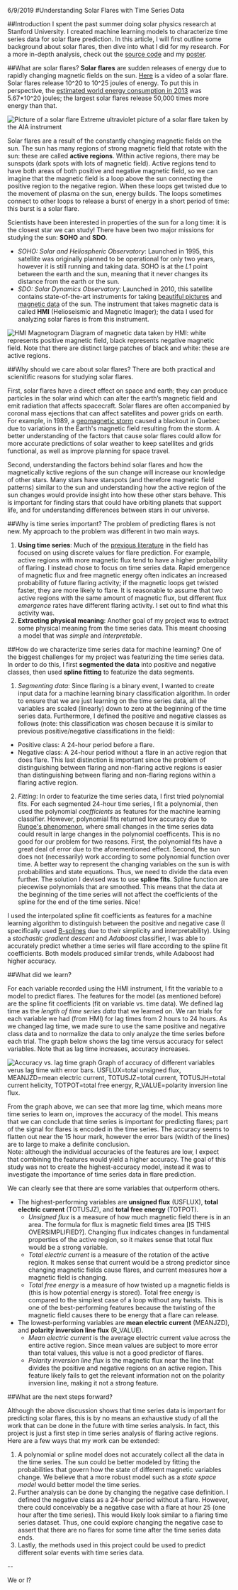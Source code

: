 6/9/2019
#Understanding Solar Flares with Time Series Data

##Introduction
I spent the past summer doing solar physics research at Stanford University.
I created machine learning models to characterize time series data for solar flare prediction.
In this article, I will first outline some background about solar flares, then dive into what I did for my research.
For a more in-depth analysis, check out the [source code](https://github.com/lucaspauker/hmi-time-series-analysis) and my [poster](/poster).

##What are solar flares?
**Solar flares** are sudden releases of energy due to rapidly changing magnetic fields on the sun.
[Here](https://www.youtube.com/watch?v=HFT7ATLQQx8) is a video of a solar flare.
Solar flares release 10^20 to 10^25 joules of energy.
To put this in perspective, the [estimated world energy consumption in 2013](https://en.wikipedia.org/wiki/World_energy_consumption) was 5.67\*10^20 joules; the largest solar flares release 50,000 times more energy than that.

![Picture of a solar flare](solar_flare.gif)
Extreme ultraviolet picture of a solar flare taken by the AIA instrument

Solar flares are a result of the constantly changing magnetic fields on the sun.
The sun has many regions of strong magnetic field that rotate with the sun: these are called **active regions**.
Within active regions, there may be sunspots (dark spots with lots of magnetic field).
Active regions tend to have both areas of both positive and negative magnetic field, so we can imagine that the magnetic field is a loop above the sun connecting the positive region to the negative region.
When these loops get twisted due to the movement of plasma on the sun, energy builds.
The loops sometimes connect to other loops to release a burst of energy in a short period of time: this burst is a solar flare.

Scientists have been interested in properties of the sun for a long time: it is the closest star we can study!
There have been two major missions for studying the sun: **SOHO** and **SDO**.

- _SOHO: Solar and Heliospheric Observatory_: Launched in 1995, this satellite was originally planned to be operational for only two years, however it is still running and taking data. SOHO is at the _L1_ point between the earth and the sun, meaning that it never changes its distance from the earth or the sun.
- _SDO: Solar Dynamics Observatory_: Launched in 2010, this satellite contains state-of-the-art instruments for taking [beautiful pictures](https://sdo.gsfc.nasa.gov/data/) and [magnetic data](http://jsoc.stanford.edu/data/hmi/images/latest/) of the sun.
The instrument that takes magnetic data is called **HMI** (Helioseismic and Magnetic Imager); the data I used for analyzing solar flares is from this instrument.

![HMI Magnetogram](hmi_magnetogram.jpg)
Diagram of magnetic data taken by HMI: white represents positive magnetic field, black represents negative magnetic field. Note that there are distinct large patches of black and white: these are active regions.

##Why should we care about solar flares?
There are both practical and scienitific reasons for studying solar flares.

First, solar flares have a direct effect on space and earth; they can produce particles in the solar wind which can alter the earth’s magnetic field and emit radiation that affects spacecraft.
Solar flares are often accompanied by coronal mass ejections that can affect satellites and power grids on earth.
For example, in 1989, a [geomagnetic storm](https://en.wikipedia.org/wiki/March_1989_geomagnetic_storm) caused a blackout in Quebec due to variations in the Earth's magnetic field resulting from the storm.
A better understanding of the factors that cause solar flares could allow for more accurate predictions of solar weather to keep satellites and grids functional, as well as improve planning for space travel.

Second, understanding the factors behind solar flares and how the magnetically kctive regions of the sun change will increase our knowledge of other stars.
Many stars have starspots (and therefore magnetic field patterns) similar to the sun and understanding how the active region of the sun changes would provide insight into how these other stars behave.
This is important for finding stars that could have orbiting planets that support life, and for understanding differences between stars in our universe.

##Why is time series important?
The problem of predicting flares is not new.
My approach to the problem was different in two main ways.

1. **Using time series**: Much of the [previous literature](https://iopscience.iop.org/article/10.1088/0004-637X/798/2/135/pdf) in the field has focused on using discrete values for flare prediction.
For example, active regions with more magnetic flux tend to have a higher probability of flaring.
I instead chose to focus on time series data.
Rapid emergence of magnetic flux and free magnetic energy often indicates an increased probability of future flaring activity; if the magnetic loops get twisted faster, they are more likely to flare.
It is reasonable to assume that two active regions with the same amount of magnetic flux, but different flux _emergence_ rates have different flaring activity.
I set out to find what this activity was.
2. **Extracting physical meaning**: Another goal of my project was to extract some physical meaning from the time series data.
This meant choosing a model that was _simple_ and _interpretable_.

##How do we characterize time series data for machine learning?
One of the biggest challenges for my project was featurizing the time series data.
In order to do this, I first **segmented the data** into positive and negative classes, then used **spline fitting** to featurize the data segments.

1. _Segmenting data_: Since flaring is a binary event, I wanted to create input data for a machine learning binary classification algorithm.
In order to ensure that we are just learning on the time series data, all the variables are scaled (linearly) down to zero at the beginning of the time series data.
Furthermore, I defined the positive and negative classes as follows (note: this classification was chosen because it is similar to previous positive/negative classifications in the field):
  - Positive class: A 24-hour period before a flare.
  - Negative class: A 24-hour period without a flare in an active region that does flare. This last distinction is important since the problem of distinguishing between flaring and non-flaring active regions is easier than distinguishing between flaring and non-flaring regions within a flaring active region.
2. _Fitting_: In order to featurize the time series data, I first tried polynomial fits.
For each segmented 24-hour time series, I fit a polynomial, then used the polynomial _coefficients_ as features for the machine learning classifier.
However, polynomial fits returned low accuracy due to [Runge's phenomenon](https://en.wikipedia.org/wiki/Runge%27s_phenomenon), where small changes in the time series data could result in large changes in the polynomial coefficents.
This is no good for our problem for two reasons.
First, the polynomial fits have a great deal of error due to the aforementioned effect.
Second, the sun does not (necessarily) work according to some polynomial function over time.
A better way to represent the changing variables on the sun is with probabilities and state equations.
Thus, we need to divide the data even further.
The solution I devised was to use **spline fits**.
Spline function are piecewise polynomials that are smoothed.
This means that the data at the beginning of the time series will not affect the coefficients of the spline for the end of the time series.
Nice!

I used the interpolated spline fit coefficients as features for a machine learning algorithm to distinguish between the positive and negative case (I specifically used [B-splines](https://en.wikipedia.org/wiki/B-spline) due to their simplicity and interpretability).
Using a _stochastic gradient descent_ and _Adaboost_ classifier, I was able to accurately predict whether a time series will flare according to the spline fit coefficients.
Both models produced similar trends, while Adaboost had higher accuracy.

##What did we learn?

For each variable recorded using the HMI instrument, I fit the variable to a model to predict flares.
The features for the model (as mentioned before) are the spline fit coefficients (fit on variable vs. time data).
We defined lag time as the _length of time series data_ that we learned on.
We ran trials for each variable we had (from HMI) for lag times from 2 hours to 24 hours.
As we changed lag time, we made sure to use the same positive and negative class data and to normalize the data to only analyze the time series before each trial.
The graph below shows the lag time versus accuracy for select variables.
Note that as lag time increases, accuracy increases.

![Accuracy vs. lag time graph](solar_graph_1.png)
Graph of accuracy of different variables verus lag time with error bars. USFLUX=total unsigned flux, MEANJZD=mean electric current, TOTUSJZ=total current, TOTUSJH=total current helicity, TOTPOT=total free energy, R_VALUE=polarity inversion line flux.

From the graph above, we can see that more lag time, which means more time series to learn on, improves the accuracy of the model.
This means that we can conclude that time series is important for predicting flares; part of the signal for flares is encoded in the time series.
The accuracy seems to flatten out near the 15 hour mark, however the error bars (width of the lines) are to large to make a definite conclusion.  
Note: although the individual accuracies of the features are low, I expect that combining the features would yield a higher accuracy. The goal of this study was not to create the highest-accuracy model, instead it was to investigate the importance of time series data in flare prediction.

We can clearly see that there are some variables that outperform others.

- The highest-performing variables are **unsigned flux** (USFLUX), **total electric current** (TOTUSJZ), and **total free energy** (TOTPOT).
  - _Unsigned flux_ is a measure of how much magnetic field there is in an area.
  The formula for flux is magnetic field times area [IS THIS OVERSIMPLIFIED?].
  Changing flux indicates changes in fundamental properties of the active region, so it makes sense that total flux would be a strong variable.
  - _Total electric current_ is a measure of the rotation of the active region.
  It makes sense that current would be a strong predictor since changing magnetic fields cause flares, and current measures how a magnetic field is changing.
  - _Total free energy_ is a measure of how twisted up a magnetic fields is (this is how potential energy is stored).
  Total free energy is compared to the simplest case of a loop without any twists.
  This is one of the best-performing features because the twisting of the magnetic field causes there to be energy that a flare can release.
- The lowest-performing variables are **mean electric current** (MEANJZD), and **polarity inversion line flux** (R_VALUE).
  - _Mean electric current_ is the average electric current value across the entire active region.
  Since mean values are subject to more error than total values, this value is not a good predictor of flares.
  - _Polarity inversion line flux_ is the magnetic flux near the line that divides the positive and negative regions on an active region.
  This feature likely fails to get the relevant information not on the polarity inversion line, making it not a strong feature.

##What are the next steps forward?

Although the above discussion shows that time series data is important for predicting solar flares, this is by no means an exhaustive study of all the work that can be done in the future with time series analysis.
In fact, this project is just a first step in time series analysis of flaring active regions.
Here are a few ways that my work can be extended:

1. A polynomial or spline model does not accurately collect all the data in the time series.
The sun could be better modeled by fitting the probabilities that govern how the state of different magnetic variables change.
We believe that a more robust model such as a _state space model_ would better model the time series.
2. Further analysis can be done by changing the negative case definition.
I defined the negative class as a 24-hour period without a flare.
However, there could conceivably be a negative case with a flare at hour 25 (one hour after the time series).
This would likely look similar to a flaring time series dataset.
Thus, one could explore changing the negative case to assert that there are no flares for some time after the time series data ends.
3. Lastly, the methods used in this project could be used to predict different solar events with time series data.

--

We or I?
